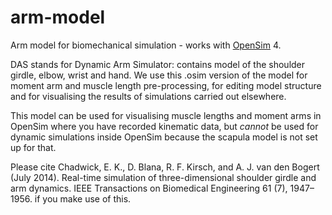 # arm-model
Arm model for biomechanical simulation - works with [OpenSim](https://opensim.stanford.edu/) 4.

DAS stands for Dynamic Arm Simulator: contains model of the shoulder girdle, elbow, wrist and hand. We use this .osim version of the model for moment arm and muscle length pre-processing, for editing model structure and for visualising the results of simulations carried out elsewhere.

This model can be used for visualising muscle lengths and moment arms in OpenSim where you have recorded kinematic data, but *cannot* be used for dynamic simulations inside OpenSim because the scapula model is not set up for that.

Please cite Chadwick, E. K., D. Blana, R. F. Kirsch, and A. J. van den Bogert (July 2014). Real-time simulation of three-dimensional shoulder girdle and arm dynamics. IEEE Transactions on Biomedical Engineering 61 (7), 1947– 1956. if you make use of this.
